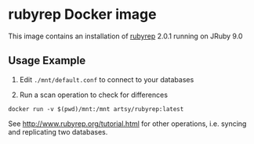 # rubyrep Docker image

This image contains an installation of [rubyrep](http://www.rubyrep.org/) 2.0.1 running on JRuby 9.0

## Usage Example

1) Edit `./mnt/default.conf` to connect to your databases

2) Run a scan operation to check for differences

```
docker run -v $(pwd)/mnt:/mnt artsy/rubyrep:latest
```

See http://www.rubyrep.org/tutorial.html for other operations, i.e. syncing and replicating two databases.
